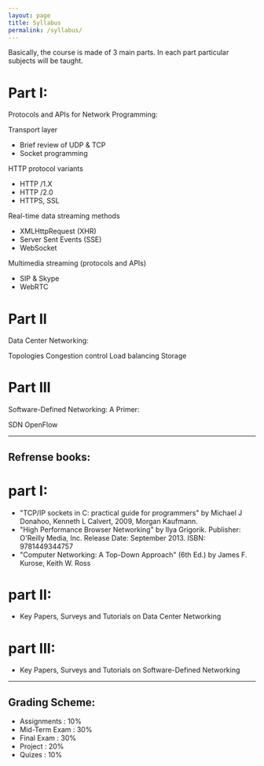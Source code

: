 ```yaml
---
layout: page
title: Syllabus
permalink: /syllabus/
---
```

Basically, the course is made of 3 main parts. In each part particular subjects will be taught.
# Part I:
Protocols and APIs for Network Programming:

Transport layer 
-    Brief review of UDP & TCP 
-    Socket programming

HTTP protocol variants 
-    HTTP /1.X 
-    HTTP /2.0 
-    HTTPS, SSL 

Real-time data streaming methods 
-    XMLHttpRequest (XHR) 
-    Server Sent Events (SSE) 
-    WebSocket 

Multimedia streaming (protocols and APIs) 
-    SIP & Skype 
-    WebRTC


# Part II
Data Center Networking:

Topologies 
Congestion control 
Load balancing 
Storage


# Part III
Software-Defined Networking: A Primer:

SDN
OpenFlow

---

## Refrense books:

# part I:
 - "TCP/IP sockets in C: practical guide for programmers" by Michael J Donahoo, Kenneth L Calvert, 2009, Morgan Kaufmann.
 - "High Performance Browser Networking" by Ilya Grigorik. Publisher: O'Reilly Media, Inc. Release Date: September 2013.    ISBN: 9781449344757 
 - "Computer Networking: A Top-Down Approach" (6th Ed.) by James F. Kurose, Keith W. Ross 

# part II:
 - Key Papers, Surveys and Tutorials on Data Center Networking

# part III:
 - Key Papers, Surveys and Tutorials on Software-Defined Networking

---

## Grading Scheme:
 - Assignments : 10%
 - Mid-Term Exam : 30%
 - Final Exam : 30%
 - Project : 20%
 - Quizes : 10%
